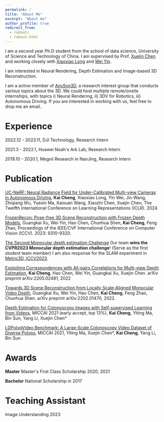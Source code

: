 ```yaml
---
permalink: /
title: "About Me"
excerpt: "About me"
author_profile: true
redirect_from: 
  - /about/
  - /about.html
---
```


I am a second year Ph.D student from the school of data science, University of Science and Technology of China. I am supervised by Prof. [Xuejin Chen](http://staff.ustc.edu.cn/~xjchen99/) and working closely with [Xiaoxiao Long](https://www.xxlong.site/) and [Wei Yin](https://yvanyin.net/).

I am interested in Neural Rendering, Depth Estimation and Image-based 3D Reconstruction.

I am a active member of [AnySyn3D](https://anysyn3d.github.io/), a research interest group that conducts various topics about the 3D. We could host multiple remote/onsite internships, with topics i) Neural Rendering, ii) 3DV for Robotics, iii) Autonomous Driving. If you are interested in working with us, feel free to drop me an email.

Experience
======
2022.12 - 2023.11, DJI Technology, Research Intern

2021.3 - 2022.1, Huawei Noah's Ark Lab, Research Intern

2019.10 - 2020.1, Megvii Research in NanJing, Research Intern

Publication
======
[UC-NeRF: Neural Radiance Field for Under-Calibrated Multi-view Cameras in Autonomous Driving](https://arxiv.org/abs/2311.16945), **Kai Cheng**, Xiaoxiao Long, Yin Wei, Jin Wang, Zhiqiang Wu, Yuexin Ma, Kaixuan Wang, Xiaozhi Chen, Xuejin Chen, The Twelfth International Conference on Learning Representations (ICLR). 2024.

[FrozenRecon: Pose-free 3D Scene Reconstruction with Frozen Depth Models](https://openaccess.thecvf.com/content/ICCV2023/supplemental/Xu_FrozenRecon_Pose-free_3D_ICCV_2023_supplemental.pdf), Guangkai Xu, Wei Yin, Hao Chen, Chunhua Shen, **Kai Cheng**, Feng Zhao, Proceedings of the IEEE/CVF International Conference on Computer Vision (ICCV). 2023: 9310-9320.

[The Second Monocular depth estimation Challenge](https://arxiv.org/abs/2304.07051)
Our team **wins the CVPR2023 Monocular depth estimation challenge**! (Serve as the first student team member) 
I am also response for the SLAM experiment in [Metric3D, ICCV2023](https://arxiv.org/abs/2307.10984).

[Exploiting Correspondences with All-pairs Correlations for Multi-view Depth Estimation](https://arxiv.org/abs/2205.02481), **Kai Cheng**, Hao Chen, Wei Yin, Guangkai Xu, Xuejin Chen. arXiv preprint arXiv:2205.02481, 2022

[Towards 3D Scene Reconstruction from Locally Scale-Aligned Monocular Video Depth](https://arxiv.org/abs/2202.01470v2), Guangkai Xu, Wei Yin, Hao Chen, **Kai Cheng**, Feng Zhao, Chunhua Shen. arXiv preprint arXiv:2202.01470, 2022.

[Depth Estimation for Colonoscopy Images with Self-supervised Learning from Videos](https://link.springer.com/chapter/10.1007/978-3-030-87231-1_12), MICCAI 2021 (early accept, top 13%),
**Kai Cheng**, Yiting Ma, Bin Sun, Yang Li, Xuejin Chen*

[LDPolypVideo Benchmark: A Large-Scale Colonoscopy Video Dataset of Diverse Polyps](https://link.springer.com/chapter/10.1007/978-3-030-87240-3_37), MICCAI 2021, 
Yiting Ma, Xuejin Chen*, **Kai Cheng**, Yang Li, Bin Sun

Awards
======
**Master**
Master's First Class Scholarship 2020, 2021


**Bachelor**
National Scholarship in 2017

Teaching Assistant
======
Image Understanding 2023


